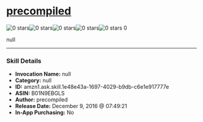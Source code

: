 # [precompiled](http://alexa.amazon.com/#skills/amzn1.ask.skill.1e48e43a-1697-4029-b9db-c6e1e917777e)
![0 stars](../../images/ic_star_border_black_18dp_1x.png)![0 stars](../../images/ic_star_border_black_18dp_1x.png)![0 stars](../../images/ic_star_border_black_18dp_1x.png)![0 stars](../../images/ic_star_border_black_18dp_1x.png)![0 stars](../../images/ic_star_border_black_18dp_1x.png) 0

null

***

### Skill Details

* **Invocation Name:** null
* **Category:** null
* **ID:** amzn1.ask.skill.1e48e43a-1697-4029-b9db-c6e1e917777e
* **ASIN:** B01N9EBGLS
* **Author:** precompiled
* **Release Date:** December 9, 2016 @ 07:49:21
* **In-App Purchasing:** No
